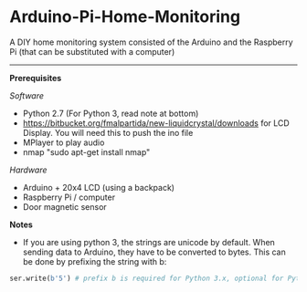 # Arduino-Pi-Home-Monitoring
A DIY home monitoring system consisted of the Arduino and the Raspberry Pi (that can be substituted with a computer)


----------


**Prerequisites**

*Software*

 - Python 2.7 (For Python 3, read note at bottom)
 - https://bitbucket.org/fmalpartida/new-liquidcrystal/downloads for LCD Display. You will need this to push the ino file
 - MPlayer to play audio
 - nmap "sudo apt-get install nmap"

*Hardware*

 - Arduino + 20x4 LCD (using a backpack)
 - Raspberry Pi / computer
 - Door magnetic sensor

**Notes**

 - If you are using python 3, the strings are unicode by default. When sending data to Arduino, they have to be converted to bytes. This can be done by prefixing the string with b:

```python
ser.write(b'5') # prefix b is required for Python 3.x, optional for Python 2.x
```

